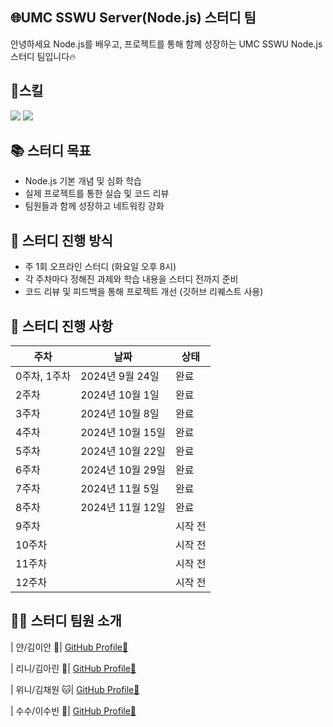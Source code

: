 ## 🌐UMC SSWU Server(Node.js) 스터디 팀

안녕하세요 Node.js를 배우고, 프로젝트를 통해 함께 성장하는 UMC SSWU Node.js 스터디 팀입니다🔥


## 🌟스킬
<img src="https://img.shields.io/badge/Node.js-339933?style=flat-square&logo=Node.js&logoColor=white"/> <img src="https://img.shields.io/badge/MySQL-4479A1?style=flat-square&logo=MySQL&logoColor=white"/>



## 📚 스터디 목표

- Node.js 기본 개념 및 심화 학습
- 실제 프로젝트를 통한 실습 및 코드 리뷰
- 팀원들과 함께 성장하고 네트워킹 강화


## 🚀 스터디 진행 방식

- 주 1회 오프라인 스터디 (화요일 오후 8시)
- 각 주차마다 정해진 과제와 학습 내용을 스터디 전까지 준비
- 코드 리뷰 및 피드백을 통해 프로젝트 개선 (깃허브 리퀘스트 사용)


## 📆 스터디 진행 사항

| 주차        | 날짜            | 상태    |
| ----------- | --------------- | ------- |
| 0주차, 1주차 | 2024년 9월 24일 | 완료    |
| 2주차       | 2024년 10월 1일  | 완료    |
| 3주차       | 2024년 10월 8일  | 완료 |
| 4주차       | 2024년 10월 15일 | 완료 |
| 5주차       |  2024년 10월 22일 | 완료 |
| 6주차       | 2024년 10월 29일  | 완료 |
| 7주차       |  2024년 11월 5일 | 완료 |
| 8주차       |  2024년 11월 12일| 완료 |
| 9주차       |                 | 시작 전 |
| 10주차      |                 | 시작 전 |
| 11주차      |                 | 시작 전 |
| 12주차      |                 | 시작 전 |




## 👨‍💻 스터디 팀원 소개
  
| 얀/김이안    🫥| [GitHub Profile🔗](https://github.com/2anizirong) 

| 리니/김아린 💫| [GitHub Profile🔗](https://github.com/alynn520) 

| 위니/김채원 🐱| [GitHub Profile🔗](https://github.com/username) 

| 수수/이수빈 🙈| [GitHub Profile🔗](https://github.com/soobin0910) 
